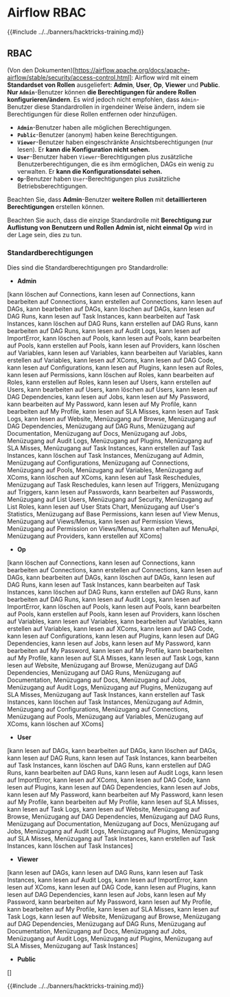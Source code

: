 # Airflow RBAC

{{#include ../../banners/hacktricks-training.md}}

## RBAC

(Von den Dokumenten)\[https://airflow.apache.org/docs/apache-airflow/stable/security/access-control.html]: Airflow wird mit einem **Standardset von Rollen** ausgeliefert: **Admin**, **User**, **Op**, **Viewer** und **Public**. **Nur `Admin`**-Benutzer können **die Berechtigungen für andere Rollen konfigurieren/ändern**. Es wird jedoch nicht empfohlen, dass `Admin`-Benutzer diese Standardrollen in irgendeiner Weise ändern, indem sie Berechtigungen für diese Rollen entfernen oder hinzufügen.

- **`Admin`**-Benutzer haben alle möglichen Berechtigungen.
- **`Public`**-Benutzer (anonym) haben keine Berechtigungen.
- **`Viewer`**-Benutzer haben eingeschränkte Ansichtsberechtigungen (nur lesen). Er **kann die Konfiguration nicht sehen.**
- **`User`**-Benutzer haben `Viewer`-Berechtigungen plus zusätzliche Benutzerberechtigungen, die es ihm ermöglichen, DAGs ein wenig zu verwalten. Er **kann die Konfigurationsdatei sehen.**
- **`Op`**-Benutzer haben `User`-Berechtigungen plus zusätzliche Betriebsberechtigungen.

Beachten Sie, dass **Admin**-Benutzer **weitere Rollen** mit **detaillierteren Berechtigungen** erstellen können.

Beachten Sie auch, dass die einzige Standardrolle mit **Berechtigung zur Auflistung von Benutzern und Rollen Admin ist, nicht einmal Op** wird in der Lage sein, dies zu tun.

### Standardberechtigungen

Dies sind die Standardberechtigungen pro Standardrolle:

- **Admin**

\[kann löschen auf Connections, kann lesen auf Connections, kann bearbeiten auf Connections, kann erstellen auf Connections, kann lesen auf DAGs, kann bearbeiten auf DAGs, kann löschen auf DAGs, kann lesen auf DAG Runs, kann lesen auf Task Instances, kann bearbeiten auf Task Instances, kann löschen auf DAG Runs, kann erstellen auf DAG Runs, kann bearbeiten auf DAG Runs, kann lesen auf Audit Logs, kann lesen auf ImportError, kann löschen auf Pools, kann lesen auf Pools, kann bearbeiten auf Pools, kann erstellen auf Pools, kann lesen auf Providers, kann löschen auf Variables, kann lesen auf Variables, kann bearbeiten auf Variables, kann erstellen auf Variables, kann lesen auf XComs, kann lesen auf DAG Code, kann lesen auf Configurations, kann lesen auf Plugins, kann lesen auf Roles, kann lesen auf Permissions, kann löschen auf Roles, kann bearbeiten auf Roles, kann erstellen auf Roles, kann lesen auf Users, kann erstellen auf Users, kann bearbeiten auf Users, kann löschen auf Users, kann lesen auf DAG Dependencies, kann lesen auf Jobs, kann lesen auf My Password, kann bearbeiten auf My Password, kann lesen auf My Profile, kann bearbeiten auf My Profile, kann lesen auf SLA Misses, kann lesen auf Task Logs, kann lesen auf Website, Menüzugang auf Browse, Menüzugang auf DAG Dependencies, Menüzugang auf DAG Runs, Menüzugang auf Documentation, Menüzugang auf Docs, Menüzugang auf Jobs, Menüzugang auf Audit Logs, Menüzugang auf Plugins, Menüzugang auf SLA Misses, Menüzugang auf Task Instances, kann erstellen auf Task Instances, kann löschen auf Task Instances, Menüzugang auf Admin, Menüzugang auf Configurations, Menüzugang auf Connections, Menüzugang auf Pools, Menüzugang auf Variables, Menüzugang auf XComs, kann löschen auf XComs, kann lesen auf Task Reschedules, Menüzugang auf Task Reschedules, kann lesen auf Triggers, Menüzugang auf Triggers, kann lesen auf Passwords, kann bearbeiten auf Passwords, Menüzugang auf List Users, Menüzugang auf Security, Menüzugang auf List Roles, kann lesen auf User Stats Chart, Menüzugang auf User's Statistics, Menüzugang auf Base Permissions, kann lesen auf View Menus, Menüzugang auf Views/Menus, kann lesen auf Permission Views, Menüzugang auf Permission on Views/Menus, kann erhalten auf MenuApi, Menüzugang auf Providers, kann erstellen auf XComs]

- **Op**

\[kann löschen auf Connections, kann lesen auf Connections, kann bearbeiten auf Connections, kann erstellen auf Connections, kann lesen auf DAGs, kann bearbeiten auf DAGs, kann löschen auf DAGs, kann lesen auf DAG Runs, kann lesen auf Task Instances, kann bearbeiten auf Task Instances, kann löschen auf DAG Runs, kann erstellen auf DAG Runs, kann bearbeiten auf DAG Runs, kann lesen auf Audit Logs, kann lesen auf ImportError, kann löschen auf Pools, kann lesen auf Pools, kann bearbeiten auf Pools, kann erstellen auf Pools, kann lesen auf Providers, kann löschen auf Variables, kann lesen auf Variables, kann bearbeiten auf Variables, kann erstellen auf Variables, kann lesen auf XComs, kann lesen auf DAG Code, kann lesen auf Configurations, kann lesen auf Plugins, kann lesen auf DAG Dependencies, kann lesen auf Jobs, kann lesen auf My Password, kann bearbeiten auf My Password, kann lesen auf My Profile, kann bearbeiten auf My Profile, kann lesen auf SLA Misses, kann lesen auf Task Logs, kann lesen auf Website, Menüzugang auf Browse, Menüzugang auf DAG Dependencies, Menüzugang auf DAG Runs, Menüzugang auf Documentation, Menüzugang auf Docs, Menüzugang auf Jobs, Menüzugang auf Audit Logs, Menüzugang auf Plugins, Menüzugang auf SLA Misses, Menüzugang auf Task Instances, kann erstellen auf Task Instances, kann löschen auf Task Instances, Menüzugang auf Admin, Menüzugang auf Configurations, Menüzugang auf Connections, Menüzugang auf Pools, Menüzugang auf Variables, Menüzugang auf XComs, kann löschen auf XComs]

- **User**

\[kann lesen auf DAGs, kann bearbeiten auf DAGs, kann löschen auf DAGs, kann lesen auf DAG Runs, kann lesen auf Task Instances, kann bearbeiten auf Task Instances, kann löschen auf DAG Runs, kann erstellen auf DAG Runs, kann bearbeiten auf DAG Runs, kann lesen auf Audit Logs, kann lesen auf ImportError, kann lesen auf XComs, kann lesen auf DAG Code, kann lesen auf Plugins, kann lesen auf DAG Dependencies, kann lesen auf Jobs, kann lesen auf My Password, kann bearbeiten auf My Password, kann lesen auf My Profile, kann bearbeiten auf My Profile, kann lesen auf SLA Misses, kann lesen auf Task Logs, kann lesen auf Website, Menüzugang auf Browse, Menüzugang auf DAG Dependencies, Menüzugang auf DAG Runs, Menüzugang auf Documentation, Menüzugang auf Docs, Menüzugang auf Jobs, Menüzugang auf Audit Logs, Menüzugang auf Plugins, Menüzugang auf SLA Misses, Menüzugang auf Task Instances, kann erstellen auf Task Instances, kann löschen auf Task Instances]

- **Viewer**

\[kann lesen auf DAGs, kann lesen auf DAG Runs, kann lesen auf Task Instances, kann lesen auf Audit Logs, kann lesen auf ImportError, kann lesen auf XComs, kann lesen auf DAG Code, kann lesen auf Plugins, kann lesen auf DAG Dependencies, kann lesen auf Jobs, kann lesen auf My Password, kann bearbeiten auf My Password, kann lesen auf My Profile, kann bearbeiten auf My Profile, kann lesen auf SLA Misses, kann lesen auf Task Logs, kann lesen auf Website, Menüzugang auf Browse, Menüzugang auf DAG Dependencies, Menüzugang auf DAG Runs, Menüzugang auf Documentation, Menüzugang auf Docs, Menüzugang auf Jobs, Menüzugang auf Audit Logs, Menüzugang auf Plugins, Menüzugang auf SLA Misses, Menüzugang auf Task Instances]

- **Public**

\[]

{{#include ../../banners/hacktricks-training.md}}
